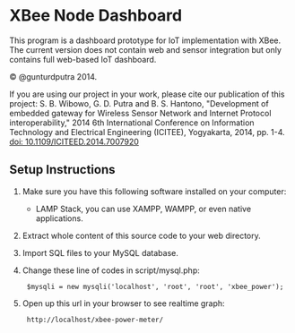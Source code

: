 XBee Node Dashboard
===================
This program is a dashboard prototype for IoT implementation with XBee. The current version does not contain web and sensor integration but only contains full web-based IoT dashboard.

&copy; @gunturdputra 2014.

If you are using our project in your work, please cite our publication of this project:
S. B. Wibowo, G. D. Putra and B. S. Hantono, "Development of embedded gateway for Wireless Sensor Network and Internet Protocol interoperability," 2014 6th International Conference on Information Technology and Electrical Engineering (ICITEE), Yogyakarta, 2014, pp. 1-4.
[doi: 10.1109/ICITEED.2014.7007920](https://doi.org/10.1109/ICITEED.2014.7007920)

Setup Instructions
------------------
1. Make sure you have this following software installed on your computer:
	- LAMP Stack, you can use XAMPP, WAMPP, or even native applications.
2. Extract whole content of this source code to your web directory.
3. Import SQL files to your MySQL database.
4. Change these line of codes in script/mysql.php:

		$mysqli = new mysqli('localhost', 'root', 'root', 'xbee_power');

5. Open up this url in your browser to see realtime graph:

		http://localhost/xbee-power-meter/

